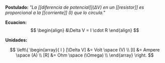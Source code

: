 **Postulado:** 
_"La [[diferencia de potencial]]$(\Delta V)$ en un [[resistor]] es proporcional a la [[corriente]] ($I$) que lo circula."_

**Ecuacion:** 
$$
\begin{align} 
&\Delta V = I \cdot R 
\end{align}
$$

**Unidades:** 

$$ 
\left\{ 
\begin{array}{ l } 
[\Delta V] &= Volt \space (V) \\
[I] &= Ampere \space (A) \\
[R] &= Ohm \space (\Omega) \\ 
\end{array} \right.
$$
